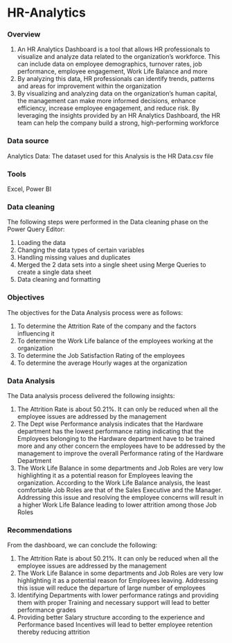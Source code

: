 # HR-Analytics

### Overview
1. An HR Analytics Dashboard is a tool that allows HR professionals to visualize and analyze data related to the organization’s workforce. This can include data on employee demographics, turnover rates, job performance, employee engagement, Work Life Balance and more
2. By analyzing this data, HR professionals can identify trends, patterns and areas for improvement within the organization
3. By visualizing and analyzing data on the organization’s human capital, the management can make more informed decisions, enhance efficiency, increase employee engagement, and reduce risk. By leveraging the insights provided by an HR Analytics Dashboard, the HR team can help the company build a strong, high-performing workforce

### Data source
Analytics Data: The dataset used for this Analysis is the HR Data.csv file

### Tools 
Excel, Power BI

### Data cleaning
The following steps were performed in the Data cleaning phase on the Power Query Editor:
1. Loading the data
2. Changing the data types of certain variables
3. Handling missing values and duplicates
4. Merged the 2 data sets into a single sheet using Merge Queries to create a single data sheet
5. Data cleaning and formatting

### Objectives
The objectives for the Data Analysis process were as follows:
1. To determine the Attrition Rate of the company and the factors influencing it
2. To determine the Work Life balance of the employees working at the organization
3. To determine the Job Satisfaction Rating of the employees
4. To determine the average Hourly wages at the organization

### Data Analysis
The Data analysis process delivered the following insights:
1. The Attrition Rate is about 50.21%. It can only be reduced when all the employee issues are addressed by the management
2. The Dept wise Performance analysis indicates that the Hardware department has the lowest performance rating indicating that the Employees belonging to the Hardware department have to be trained more and any other concern the employees have to be addressed by the management to improve the overall Performance rating of the Hardware Department
3. The Work Life Balance in some departments and Job Roles are very low highlighting it as a potential reason for Employees leaving the organization. According to the Work Life Balance analysis, the least comfortable Job Roles are that of the Sales Executive and the Manager. Addressing this issue and resolving the employee concerns will result in a higher Work Life Balance leading to lower attrition among those Job Roles

### Recommendations
From the dashboard, we can conclude the following:
1. The Attrition Rate is about 50.21%. It can only be reduced when all the employee issues are addressed by the management
2. The Work Life Balance in some departments and Job Roles are very low highlighting it as a potential reason for Employees leaving. Addressing this issue will reduce the departure of large number of employees
3. Identifying Departments with lower performance ratings and providing them with proper Training and necessary support will lead to better performance grades
4. Providing better Salary structure according to the experience and Performance based Incentives will lead to better employee retention thereby reducing attrition



   













 
